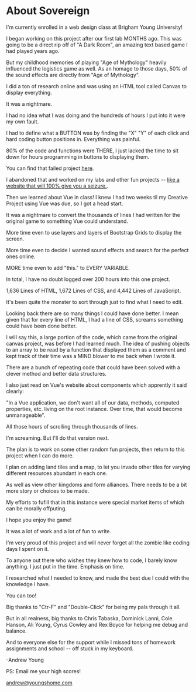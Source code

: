 # About Sovereign

I'm currently enrolled in a web design class at Brigham Young University!

I began working on this project after our first lab MONTHS ago. This was going to be a direct rip off of "A Dark Room", an amazing text based game I had played years ago.

But my childhood memories of playing "Age of Mythology" heavily influenced the logistics game as well. As an homage to those days, 50% of the sound effects are directly from "Age of Mythology".

I did a ton of research online and was using an HTML tool called Canvas to display everything.

It was a nightmare.

I had no idea what I was doing and the hundreds of hours I put into it were my own fault.

I had to define what a BUTTON was by finding the "X" "Y" of each click and hard coding button positions in. Everything was painful.

80% of the code and functions were THERE, I just lacked the time to sit down for hours programming in buttons to displaying them.

You can find that failed project [here](http://sovereign.andrewdanielyoung.com/).

I abandoned that and worked on my labs and other fun projects -- [like a website that will 100% give you a seizure.](http://seizure.andrewdanielyoung.com/).

Then we learned about Vue in class! I knew I had two weeks til my Creative Project using Vue was due, so I got a head start.

It was a nightmare to convert the thousands of lines I had written for the original game to something Vue could understand.

More time even to use layers and layers of Bootstrap Grids to display the screen.

More time even to decide I wanted sound effects and search for the perfect ones online.

MORE time even to add "this." to EVERY VARIABLE.

In total, I have no doubt logged over 200 hours into this one project.

1,636 Lines of HTML, 1,672 Lines of CSS, and 4,442 Lines of JavaScript.

It's been quite the monster to sort through just to find what I need to edit.

Looking back there are so many things I could have done better. I mean given that for every line of HTML, I had a line of CSS, screams something could have been done better.

I will say this, a large portion of the code, which came from the original canvas project, was before I had learned much. The idea of pushing objects to an array to be read by a function that displayed them as a comment and kept track of their time was a MIND blower to me back when I wrote it.

There are a bunch of repeating code that could have been solved with a clever method and better data structures.

I also just read on Vue's website about components which apprently it said clearly:

"In a Vue application, we don't want all of our data, methods, computed properties, etc. living on the root instance. Over time, that would become unmanageable".

All those hours of scrolling through thousands of lines.

I'm screaming. But I'll do that version next.

The plan is to work on some other random fun projects, then return to this project when I can do more.

I plan on adding land tiles and a map, to let you invade other tiles for varying different resources abundant in each one.

As well as view other kingdoms and form alliances. There needs to be a bit more story or choices to be made.

My efforts to fufill that in this instance were special market items of which can be morally offputing.

I hope you enjoy the game!

It was a lot of work and a lot of fun to write.

I'm very proud of this project and will never forget all the zombie like coding days I spent on it.

To anyone out there who wishes they knew how to code, I barely know anything. I just put in the time. Emphasis on time.

I researched what I needed to know, and made the best due I could with the knowledge I have.

You can too!

Big thanks to "Ctr-F" and "Double-Click" for being my pals through it all.

But in all realness, big thanks to Chris Tabaska, Dominick Lanni, Cole Hanson, Ali Young, Cyrus Cowley and Rex Boyce for helping me debug and balance.

And to everyone else for the support while I missed tons of homework assignments and school -- off stuck in my keyboard.

-Andrew Young

PS: Email me your high scores!

andrew@youngshome.com
